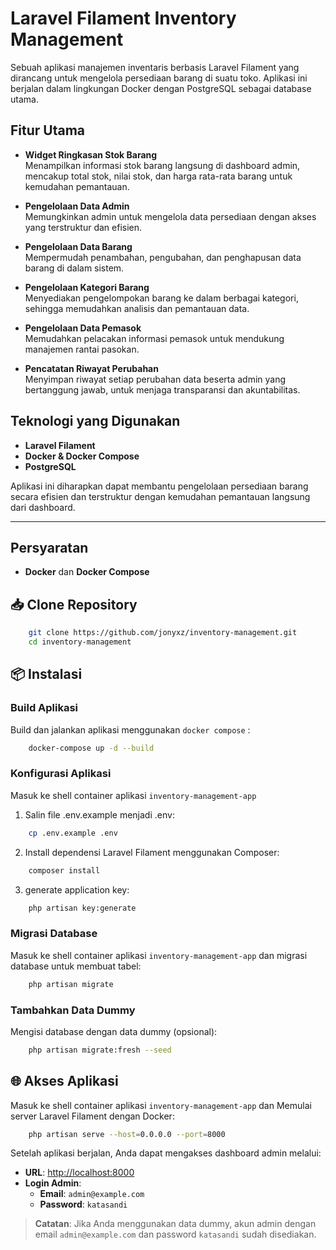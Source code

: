 # Laravel Filament Inventory Management

Sebuah aplikasi manajemen inventaris berbasis Laravel Filament yang dirancang untuk mengelola persediaan barang di suatu toko. Aplikasi ini berjalan dalam lingkungan Docker dengan PostgreSQL sebagai database utama.

## Fitur Utama

- **Widget Ringkasan Stok Barang**  
  Menampilkan informasi stok barang langsung di dashboard admin, mencakup total stok, nilai stok, dan harga rata-rata barang untuk kemudahan pemantauan.

- **Pengelolaan Data Admin**  
  Memungkinkan admin untuk mengelola data persediaan dengan akses yang terstruktur dan efisien.

- **Pengelolaan Data Barang**  
  Mempermudah penambahan, pengubahan, dan penghapusan data barang di dalam sistem.

- **Pengelolaan Kategori Barang**  
  Menyediakan pengelompokan barang ke dalam berbagai kategori, sehingga memudahkan analisis dan pemantauan data.

- **Pengelolaan Data Pemasok**  
  Memudahkan pelacakan informasi pemasok untuk mendukung manajemen rantai pasokan.

- **Pencatatan Riwayat Perubahan**  
  Menyimpan riwayat setiap perubahan data beserta admin yang bertanggung jawab, untuk menjaga transparansi dan akuntabilitas.

## Teknologi yang Digunakan

- **Laravel Filament**
- **Docker & Docker Compose**
- **PostgreSQL**

Aplikasi ini diharapkan dapat membantu pengelolaan persediaan barang secara efisien dan terstruktur dengan kemudahan pemantauan langsung dari dashboard.

---

## Persyaratan

- **Docker** dan **Docker Compose**

## 📥 Clone Repository

```bash
    git clone https://github.com/jonyxz/inventory-management.git
    cd inventory-management
```

## 📦 Instalasi 

### Build Aplikasi

Build dan jalankan aplikasi menggunakan `docker compose` :

```bash
    docker-compose up -d --build
```

### Konfigurasi Aplikasi
Masuk ke shell container aplikasi `inventory-management-app`

1. Salin file .env.example menjadi .env:

```bash
    cp .env.example .env
```
2. Install dependensi Laravel Filament menggunakan Composer:

```bash
    composer install
```

3. generate application key:

```bash
    php artisan key:generate
```

### Migrasi Database

Masuk ke shell container aplikasi `inventory-management-app` dan migrasi database untuk membuat tabel:

```bash
    php artisan migrate
```

### Tambahkan Data Dummy

Mengisi database dengan data dummy (opsional):

```bash
    php artisan migrate:fresh --seed
```

## 🌐 Akses Aplikasi

Masuk ke shell container aplikasi `inventory-management-app` dan
Memulai server Laravel Filament dengan Docker:

```bash
    php artisan serve --host=0.0.0.0 --port=8000
```

Setelah aplikasi berjalan, Anda dapat mengakses dashboard admin melalui:

- **URL**: [http://localhost:8000](http://localhost:8000)
- **Login Admin**:
  - **Email**: `admin@example.com`
  - **Password**: `katasandi`

> **Catatan**: Jika Anda menggunakan data dummy, akun admin dengan email `admin@example.com` dan password `katasandi` sudah disediakan.
